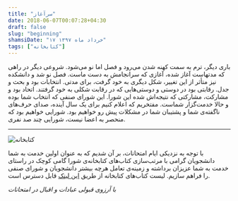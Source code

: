```yaml
---
title: "سرآغاز"
date: 2018-06-07T00:07:28+04:30
draft: false
slug: "beginning"
shamsiDate: "۱۷ خرداد ماه ۱۳۹۷"
tags: ["کتابخانه"]
---
```


باری دیگر، ترم به سمت کهنه شدن می‌رود و فصل اما نو می‌شود. شروعی دیگر در راهی که مدتهاست آغاز شده، آغازی که سرانجامش به دست ماست. 
فصل نو شد و دانشکده نیز متأثر از این تغییر، شکل دیگری به خود گرفت، برای مدتی. انتخابات بود و بحث و جدل. رقابتی بود در دوستی و دوستی‌هایی که در رقابت شکلی به خود گرفتند. اتحاد بود و مشارکت، مشارکتی که نتیجه‌اش شده این شورا. این شورای صنفی که انتخاب شما بوده و حالا خدمت‌گزار شماست. 
مفتخریم که اعلام کنیم برای یک سال آینده، صدای حرف‌های ناگفته‌ی شما و پشتیبان شما در مشکلات پیش رو خواهیم بود. شورایی خواهیم بود که منحصر 
به اعضا نیست، شورایی چند صد نفری.
- - - -
![کتابخانه](/images/beginning-library.jpg)

با توجه به نزدیکی ایام امتحانات، بر آن شدیم که به عنوان اولین خدمت به شما دانشجویان گرامی با مرتب‌سازی کتاب‌های کتابخانه‌ی شورا گامی کوچک در راستای خدمت به شما عزیزان برداشته و زمینه‌ی تعامل هرچه بیشتر دانشجویان و شورای صنفی را فراهم سازیم.
لیست کتاب‌های کتابخانه از طریق [این لینک](https://goo.gl/aUxR9q) قابل دسترس است.

_با آرزوی قبولی عبادات و اقبال در امتحانات_